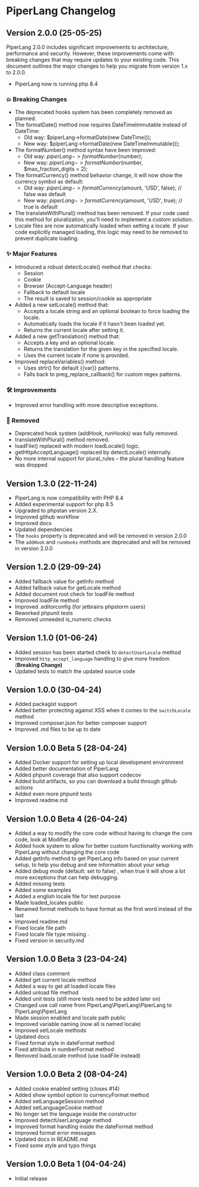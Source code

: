 # PiperLang Changelog

## Version 2.0.0 (25-05-25)
PiperLang 2.0.0 includes significant improvements to architecture, performance and security. However, these improvements come with breaking changes that may require updates to your existing code. This document outlines the major changes to help you migrate from version 1.x to 2.0.0.

* PiperLang now is running php 8.4

### 💥 Breaking Changes
* The deprecated hooks system has been completely removed as planned.
* The formatDate() method now requires DateTimeImmutable instead of DateTime:
    * Old way: $piperLang->formatDate(new DateTime());
    * New way: $piperLang->formatDate(new DateTimeImmutable());
* The formatNumber() method syntax have been improved:
    * Old way: $piperLang->formatNumber($number);
    * New way: $piperLang->formatNumber($number, $max_fraction_digits = 2);
* The formatCurrency() method behavior change, it will now show the currency symbol as default:
    * Old way: $piperLang->formatCurrency($amount, 'USD', false); // false was default
    * New way: $piperLang->formatCurrency($amount, 'USD', true); // true is default
* The translateWithPlural() method has been removed. If your code used this method for pluralization, you'll need to implement a custom solution.
* Locale files are now automatically loaded when setting a locale. If your code explicitly managed loading, this logic may need to be removed to prevent duplicate loading.

### ✨ Major Features
* Introduced a robust detectLocale() method that checks:
    * Session
    * Cookie
    * Browser (Accept-Language header)
    * Fallback to default locale 
    * The result is saved to session/cookie as appropriate
* Added a new setLocale() method that:
    * Accepts a locale string and an optional boolean to force loading the locale.
    * Automatically loads the locale if it hasn't been loaded yet.
    * Returns the current locale after setting it.
* Added a new getTranslation() method that:
    * Accepts a key and an optional locale.
    * Returns the translation for the given key in the specified locale.
    * Uses the current locale if none is provided.
* Improved replaceVariables() method:
    * Uses strtr() for default {{var}} patterns.
    * Falls back to preg_replace_callback() for custom regex patterns.

### 🛠 Improvements
* Improved error handling with more descriptive exceptions.

### 🧹 Removed
* Deprecated hook system (addHook, runHooks) was fully removed.
* translateWithPlural() method removed.
* loadFile() replaced with modern loadLocale() logic.
* getHttpAcceptLanguage() replaced by detectLocale() internally.
* No more internal support for plural_rules – the plural handling feature was dropped.

## Version 1.3.0 (22-11-24)
* PiperLang is now compatibility with PHP 8.4
* Added experimental support for php 8.5
* Upgraded to phpstan version 2.X.
* Improved github workflow
* Improved docs
* Updated dependencies
* The ```hooks``` property is deprecated and will be removed in version 2.0.0
* The ```addHook``` and ```runHooks``` methods are deprecated and will be removed in version 2.0.0

## Version 1.2.0 (29-09-24)
* Added fallback value for getInfo method
* Added fallback value for getLocale method 
* Added document root check for loadFile method 
* Improved loadFile method 
* Improved .editorconfig (for jetbrains phpstorm users)
* Reworked phpunit tests 
* Removed unneeded is_numeric checks

## Version 1.1.0 (01-06-24)
* Added session has been started check to ```detectUserLocale``` method
* Improved ```http_accept_language``` handling to give more freedom (**Breaking Change)**
* Updated tests to match the updated source code

## Version 1.0.0 (30-04-24)
* Added packagist support
* Added better protecting against XSS when it comes to the ```switchLocale``` method
* Improved composer.json for better composer support
* Improved .md files to be up to date

## Version 1.0.0 Beta 5 (28-04-24)
* Added Docker support for setting up local development environment
* Added better documentation of PiperLang
* Added phpunit coverage that also support codecov
* Added build artifacts, so you can download a build through github actions
* Added even more phpunit tests
* Improved readme.md

## Version 1.0.0 Beta 4 (26-04-24)
* Added a way to modify the core code without having to change the core code, look at Modifier.php
* Added hook system to allow for better custom functionality working with PiperLang without changing the core code
* Added getInfo method to get PiperLang info based on your current setup, to help you debug and see information about your setup
* Added debug mode (default: set to false) , when true it will show a lot more exceptions that can help debugging.
* Added missing tests
* Added some examples
* Added a english locale file for test purpose
* Made loaded_locales public
* Renamed format methods to have format as the first word instead of the last
* Improved readme.md
* Fixed locale file path
* Fixed locale file type missing .
* Fixed version in security.md

## Version 1.0.0 Beta 3 (23-04-24)
* Added class comment
* Added get current locale method
* Added a way to get all loaded locale files
* Added unload file method
* Added unit tests (still more tests need to be added later on)
* Changed use call name from PiperLang\PiperLang\PiperLang to PiperLang\PiperLang
* Made session enabled and locale path public
* Improved variable naming (now all is named locale)
* Improved setLocale methods
* Updated docs
* Fixed format style in dateFormat method
* Fixed attribute in numberFormat method
* Removed loadLocale method (use loadFile instead)

## Version 1.0.0 Beta 2 (08-04-24)
* Added cookie enabled setting (closes #14)
* Added show symbol option to currencyFormat method
* Added setLanguageSession method
* Added setLanguageCookie method
* No longer set the language inside the constructor
* Improved detectUserLanguage method
* Improved format handling inside the dateFormat method
* Improved format error messages
* Updated docs in README.md
* Fixed some style and typo things

## Version 1.0.0 Beta 1 (04-04-24)
* Initial release
